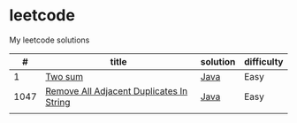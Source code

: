 # leetcode
My leetcode solutions

| #  | title | solution | difficulty |
|----|-------|----------|------------|
| 1  |[Two sum](https://leetcode.com/problems/two-sum/)|[Java](https://github.com/AlinaKisialiova/leetcode/blob/master/src/akisialiova/easy/TwoSum.java)|Easy|
|1047|[Remove All Adjacent Duplicates In String](https://leetcode.com/problems/remove-all-adjacent-duplicates-in-string/)|[Java](https://github.com/AlinaKisialiova/leetcode/blob/master/src/akisialiova/easy/RemoveAdjacentDuplicates.java)|Easy|
|    |       |          |            |